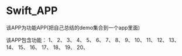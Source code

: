 # Swift_APP
该APP为功能APP(把自己总结的demo集合到一个app里面)

该APP包含功能：
    1、
    2、
    3、
    4、
    5、
    6、
    7、
    8、
    9、
    10、
    11、
    12、
    13、
    14、
    15、
    16、
    17、
    18、
    19、
    20、

